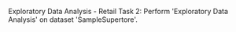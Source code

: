Exploratory Data Analysis - Retail
Task 2: Perform 'Exploratory Data Analysis' on dataset 'SampleSupertore'.
